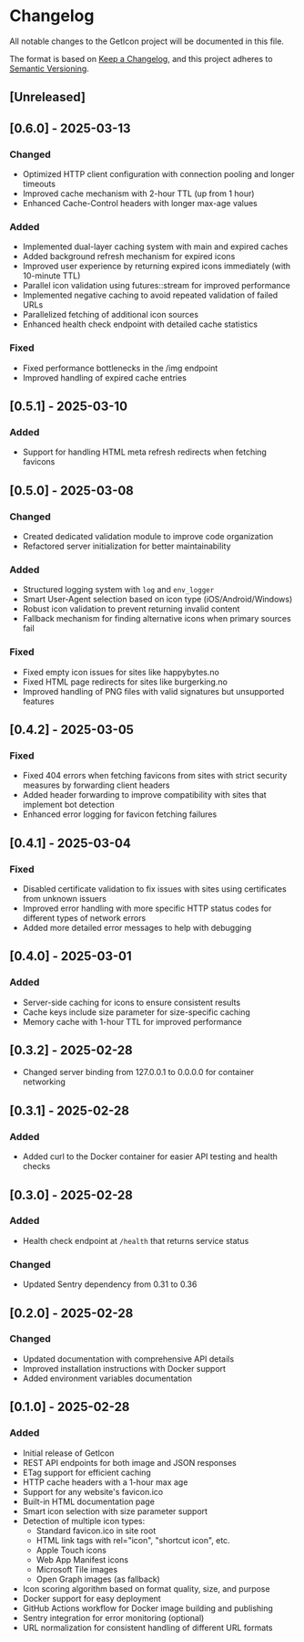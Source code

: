 # Changelog

All notable changes to the GetIcon project will be documented in this file.

The format is based on [Keep a Changelog](https://keepachangelog.com/en/1.0.0/),
and this project adheres to [Semantic Versioning](https://semver.org/spec/v2.0.0.html).

## [Unreleased]

## [0.6.0] - 2025-03-13

### Changed
- Optimized HTTP client configuration with connection pooling and longer timeouts
- Improved cache mechanism with 2-hour TTL (up from 1 hour)
- Enhanced Cache-Control headers with longer max-age values

### Added
- Implemented dual-layer caching system with main and expired caches
- Added background refresh mechanism for expired icons
- Improved user experience by returning expired icons immediately (with 10-minute TTL)
- Parallel icon validation using futures::stream for improved performance
- Implemented negative caching to avoid repeated validation of failed URLs
- Parallelized fetching of additional icon sources
- Enhanced health check endpoint with detailed cache statistics

### Fixed
- Fixed performance bottlenecks in the /img endpoint
- Improved handling of expired cache entries

## [0.5.1] - 2025-03-10

### Added
- Support for handling HTML meta refresh redirects when fetching favicons

## [0.5.0] - 2025-03-08

### Changed
- Created dedicated validation module to improve code organization
- Refactored server initialization for better maintainability

### Added
- Structured logging system with `log` and `env_logger`
- Smart User-Agent selection based on icon type (iOS/Android/Windows)
- Robust icon validation to prevent returning invalid content
- Fallback mechanism for finding alternative icons when primary sources fail

### Fixed
- Fixed empty icon issues for sites like happybytes.no
- Fixed HTML page redirects for sites like burgerking.no
- Improved handling of PNG files with valid signatures but unsupported features


## [0.4.2] - 2025-03-05

### Fixed
- Fixed 404 errors when fetching favicons from sites with strict security measures by forwarding client headers
- Added header forwarding to improve compatibility with sites that implement bot detection
- Enhanced error logging for favicon fetching failures

## [0.4.1] - 2025-03-04

### Fixed
- Disabled certificate validation to fix issues with sites using certificates from unknown issuers
- Improved error handling with more specific HTTP status codes for different types of network errors
- Added more detailed error messages to help with debugging

## [0.4.0] - 2025-03-01

### Added
- Server-side caching for icons to ensure consistent results
- Cache keys include size parameter for size-specific caching
- Memory cache with 1-hour TTL for improved performance

## [0.3.2] - 2025-02-28
- Changed server binding from 127.0.0.1 to 0.0.0.0 for container networking

## [0.3.1] - 2025-02-28

### Added
- Added curl to the Docker container for easier API testing and health checks

## [0.3.0] - 2025-02-28

### Added
- Health check endpoint at `/health` that returns service status

### Changed
- Updated Sentry dependency from 0.31 to 0.36

## [0.2.0] - 2025-02-28

### Changed
- Updated documentation with comprehensive API details
- Improved installation instructions with Docker support
- Added environment variables documentation

## [0.1.0] - 2025-02-28

### Added
- Initial release of GetIcon
- REST API endpoints for both image and JSON responses
- ETag support for efficient caching
- HTTP cache headers with a 1-hour max age
- Support for any website's favicon.ico
- Built-in HTML documentation page
- Smart icon selection with size parameter support
- Detection of multiple icon types:
  - Standard favicon.ico in site root
  - HTML link tags with rel="icon", "shortcut icon", etc.
  - Apple Touch icons
  - Web App Manifest icons
  - Microsoft Tile images
  - Open Graph images (as fallback)
- Icon scoring algorithm based on format quality, size, and purpose
- Docker support for easy deployment
- GitHub Actions workflow for Docker image building and publishing
- Sentry integration for error monitoring (optional)
- URL normalization for consistent handling of different URL formats
